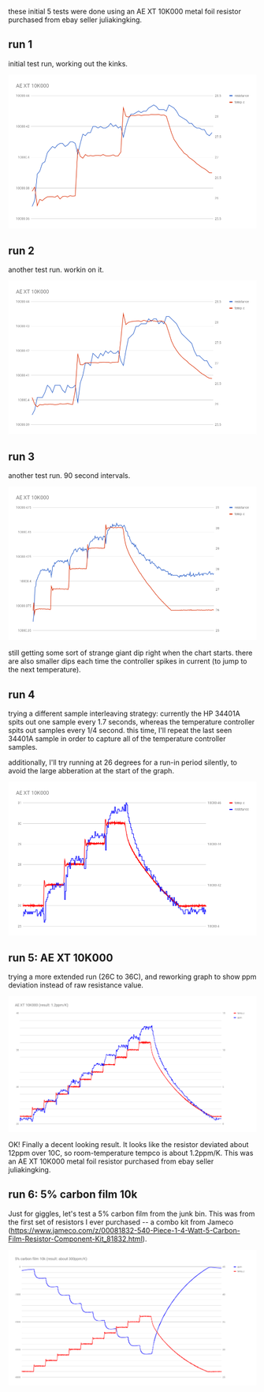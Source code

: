 these initial 5 tests were done using an AE XT 10K000 metal foil resistor purchased from ebay seller juliakingking.

## run 1

initial test run, working out the kinks.

![](run1/tempco.png)

## run 2

another test run.  workin on it.

![](run2/tempco.png)

## run 3

another test run.  90 second intervals.

![](run3/tempco.png)

still getting some sort of strange giant dip right when the chart starts.  there are also smaller dips each time the controller spikes in current (to jump to the next temperature).

## run 4

trying a different sample interleaving strategy: currently the HP 34401A spits out one sample every 1.7 seconds, whereas the temperature controller spits out samples every 1/4 second.  this time, I'll repeat the last seen 34401A sample in order to capture all of the temperature controller samples.

additionally, I'll try running at 26 degrees for a run-in period silently, to avoid the large abberation at the start of the graph.

![](run4/tempco.png)

## run 5: AE XT 10K000

trying a more extended run (26C to 36C), and reworking graph to show ppm deviation instead of raw resistance value.

![](run5-AE-XT-10K000/tempco.png)

OK!  Finally a decent looking result.  It looks like the resistor deviated about 12ppm over 10C, so room-temperature tempco is about 1.2ppm/K.  This was an AE XT 10K000 metal foil resistor purchased from ebay seller juliakingking.

## run 6: 5% carbon film 10k

Just for giggles, let's test a 5% carbon film from the junk bin.  This was from the first set of resistors I ever purchased -- a combo kit from Jameco (https://www.jameco.com/z/00081832-540-Piece-1-4-Watt-5-Carbon-Film-Resistor-Component-Kit_81832.html).

![](run6-5pct-carbon-film-10k/tempco.png)
